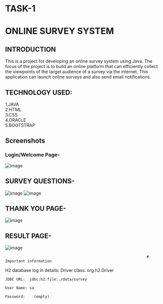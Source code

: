 # TASK-1 <br>
# ONLINE SURVEY SYSTEM

## INTRODUCTION
This is a project for developing an online survey system using Java. The focus of the project is to build an online platform that can efficiently collect the viewpoints of the target audience of a survey via the internet. This application can launch online surveys and also send email notifications.

## TECHNOLOGY USED:
1.JAVA<br>
2.HTML<br>
3.CSS<br>
4.ORACLE<br>
5.BOOTSTRAP<br>

## Screenshots
### Login/Welcome Page-
![image](https://user-images.githubusercontent.com/110285910/186395861-c371d57a-a426-4a21-9a3a-189661e00cb2.png)

## SURVEY QUESTIONS-
![image](https://user-images.githubusercontent.com/110285910/186396154-43f4b8b6-84a4-4521-9d2e-9032b14e2d04.png)
![image](https://user-images.githubusercontent.com/110285910/186396245-6afadcd4-3b9c-4f1c-9816-7d2a87bdd330.png)

## THANK YOU PAGE-
![image](https://user-images.githubusercontent.com/110285910/186396649-8f3a212e-c0f1-4cbf-9aff-7b88e9b3b2e1.png)

## RESULT PAGE-
![image](https://user-images.githubusercontent.com/110285910/186397564-181a4e81-85f5-40fc-980b-4b8aa921af3f.png)



                                                                    # Important information
 H2 database log in details:
	Driver class: org.h2.Driver
	
	JDBC URL:  jdbc:h2:file:./data/survey
	
	User Name: sa

	Password:    (empty)
  <br>
  

